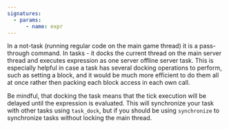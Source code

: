 ```yaml
---
signatures:
  - params:
      - name: expr
---
```


In a not-task (running regular code on the main game thread) it is a
pass-through command. In tasks - it docks the current thread on the main server
thread and executes expression as one server offline server task. This is
especially helpful in case a task has several docking operations to perform,
such as setting a block, and it would be much more efficient to do them all at
once rather then packing each block access in each own call.

Be mindful, that docking the task means that the tick execution will be delayed
until the expression is evaluated. This will synchronize your task with other
tasks using `task_dock`, but if you should be using `synchronize` to synchronize
tasks without locking the main thread.
